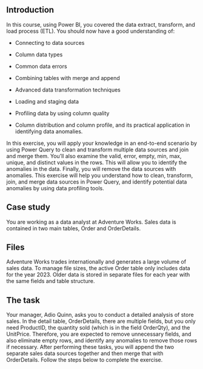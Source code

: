 ## Introduction
In this course, using Power BI, you covered the data extract, transform, and load process (ETL). You should now have a good understanding of:

- Connecting to data sources

- Column data types 

- Common data errors 

- Combining tables with merge and append 

- Advanced data transformation techniques 

- Loading and staging data 
- Profiling data by using column quality 
- Column distribution and column profile, and its practical application in identifying data anomalies. 

In this exercise, you will apply your knowledge in an end-to-end scenario by using Power Query to clean and transform multiple data sources and join and merge them. You’ll also examine the valid, error, empty, min, max, unique, and distinct values in the rows. This will allow you to identify the anomalies in the data. Finally, you will remove the data sources with anomalies. This exercise will help you understand how to clean, transform, join, and merge data sources in Power Query, and identify potential data anomalies by using data profiling tools.

## Case study
You are working as a data analyst at Adventure Works. Sales data is contained in two main tables, Order and OrderDetails. 


## Files
Adventure Works trades internationally and generates a large volume of sales data. To manage file sizes, the active Order table only includes data for the year 2023. Older data is stored in separate files for each year with the same fields and table structure. 

## The task
Your manager, Adio Quinn, asks you to conduct a detailed analysis of store sales. In the detail table, OrderDetails, there are multiple fields, but you only need ProductID, the quantity sold (which is in the field OrderQty), and the UnitPrice. Therefore, you are expected to remove unnecessary fields, and also eliminate empty rows, and identify any anomalies to remove those rows if necessary. After performing these tasks, you will append the two separate sales data sources together and then merge that with OrderDetails. Follow the steps below to complete the exercise.
